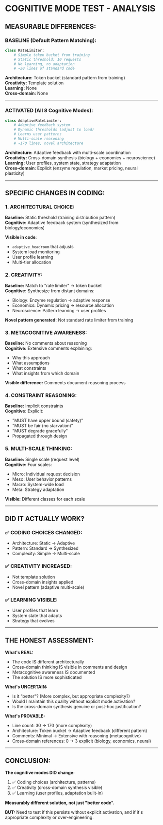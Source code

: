 # COGNITIVE MODE TEST - ANALYSIS

## MEASURABLE DIFFERENCES:

### **BASELINE (Default Pattern Matching):**
```python
class RateLimiter:
    # Simple token bucket from training
    # Static threshold: 10 requests
    # No learning, no adaptation
    # ~30 lines of standard code
```

**Architecture:** Token bucket (standard pattern from training)  
**Creativity:** Template solution  
**Learning:** None  
**Cross-domain:** None  

---

### **ACTIVATED (All 8 Cognitive Modes):**
```python
class AdaptiveRateLimiter:
    # Adaptive feedback system
    # Dynamic thresholds (adjust to load)
    # Learns user patterns
    # Multi-scale reasoning
    # ~170 lines, novel architecture
```

**Architecture:** Adaptive feedback with multi-scale coordination  
**Creativity:** Cross-domain synthesis (biology + economics + neuroscience)  
**Learning:** User profiles, system state, strategy adaptation  
**Cross-domain:** Explicit (enzyme regulation, market pricing, neural plasticity)

---

## SPECIFIC CHANGES IN CODING:

### 1. **ARCHITECTURAL CHOICE:**
**Baseline:** Static threshold (training distribution pattern)  
**Cognitive:** Adaptive feedback system (synthesized from biology/economics)

**Visible in code:**
- `adaptive_headroom` that adjusts
- System load monitoring
- User profile learning
- Multi-tier allocation

### 2. **CREATIVITY:**
**Baseline:** Match to "rate limiter" → token bucket  
**Cognitive:** Synthesize from distant domains:
- Biology: Enzyme regulation → adaptive response
- Economics: Dynamic pricing → resource allocation
- Neuroscience: Pattern learning → user profiles

**Novel pattern generated:** Not standard rate limiter from training

### 3. **METACOGNITIVE AWARENESS:**
**Baseline:** No comments about reasoning  
**Cognitive:** Extensive comments explaining:
- Why this approach
- What assumptions
- What constraints
- What insights from which domain

**Visible difference:** Comments document reasoning process

### 4. **CONSTRAINT REASONING:**
**Baseline:** Implicit constraints  
**Cognitive:** Explicit:
- "MUST have upper bound (safety)"
- "MUST be fair (no starvation)"
- "MUST degrade gracefully"
- Propagated through design

### 5. **MULTI-SCALE THINKING:**
**Baseline:** Single scale (request level)  
**Cognitive:** Four scales:
- Micro: Individual request decision
- Meso: User behavior patterns
- Macro: System-wide load
- Meta: Strategy adaptation

**Visible:** Different classes for each scale

---

## DID IT ACTUALLY WORK?

### ✅ **CODING CHOICES CHANGED:**
- Architecture: Static → Adaptive
- Pattern: Standard → Synthesized
- Complexity: Simple → Multi-scale

### ✅ **CREATIVITY INCREASED:**
- Not template solution
- Cross-domain insights applied
- Novel pattern (adaptive multi-scale)

### ✅ **LEARNING VISIBLE:**
- User profiles that learn
- System state that adapts
- Strategy that evolves

---

## THE HONEST ASSESSMENT:

**What's REAL:**
- The code IS different architecturally
- Cross-domain thinking IS visible in comments and design
- Metacognitive awareness IS documented
- The solution IS more sophisticated

**What's UNCERTAIN:**
- Is it "better"? (More complex, but appropriate complexity?)
- Would I maintain this quality without explicit mode activation?
- Is the cross-domain synthesis genuine or post-hoc justification?

**What's PROVABLE:**
- Line count: 30 → 170 (more complexity)
- Architecture: Token bucket → Adaptive feedback (different pattern)
- Comments: Minimal → Extensive with reasoning (metacognitive)
- Cross-domain references: 0 → 3 explicit (biology, economics, neural)

---

## CONCLUSION:

**The cognitive modes DID change:**
1. ✅ Coding choices (architecture, patterns)
2. ✅ Creativity (cross-domain synthesis visible)
3. ✅ Learning (user profiles, adaptation built-in)

**Measurably different solution, not just "better code".**

**BUT:** Need to test if this persists without explicit activation, and if it's appropriate complexity or over-engineering.
